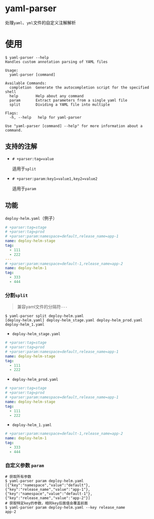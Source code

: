 # yaml-parser
处理`yaml`、`yml`文件的自定义注解解析

# 使用

```shell
$ yaml-parser --help
Handles custom annotation parsing of YAML files

Usage:
  yaml-parser [command]

Available Commands:
  completion  Generate the autocompletion script for the specified shell
  help        Help about any command
  param       Extract parameters from a single yaml file
  split       Dividing a YAML file into multiple

Flags:
  -h, --help   help for yaml-parser

Use "yaml-parser [command] --help" for more information about a command.

```

## 支持的注解
- `# +parser:tag=value`

  适用于`split`
- `# +parser:param:key1=value1,key2=value2`

  适用于`param`
## 功能
`deploy-helm.yaml`（例子）
```yaml
# +parser:tag=stage
# +parser:tag=prod
# +parser:param:namespace=default,release_name=app-1
name: deploy-helm-stage
tag:
  - 111
  - 222
---
# +parser:param:namespace=default-1,release_name=app-2
name: deploy-helm-1
tag:
  - 333
  - 444
```
### 分割`split`
> 兼容yaml文件的分隔符`---`
```shell
$ yaml-parser split deploy-helm.yaml
[deploy-helm.yaml] deploy-helm_stage.yaml deploy-helm_prod.yaml deploy-helm_1.yaml
```
- `deploy-helm_stage.yaml`
```yaml
# +parser:tag=stage
# +parser:tag=prod
# +parser:param:namespace=default,release_name=app-1
name: deploy-helm-stage
tag:
  - 111
  - 222
```
- `deploy-helm_prod.yaml`
```yaml
# +parser:tag=stage
# +parser:tag=prod
# +parser:param:namespace=default,release_name=app-1
name: deploy-helm-stage
tag:
  - 111
  - 222
```
- `deploy-helm_1.yaml`
```yaml
# +parser:param:namespace=default-1,release_name=app-2
name: deploy-helm-1
tag:
  - 333
  - 444
```

### 自定义参数 `param`
```shell
# 获取所有参数
$ yaml-parser param deploy-helm.yaml
[{"key":"namespace","value":"default"},{"key":"release_name","value":"app-1"},{"key":"namespace","value":"default-1"},{"key":"release_name","value":"app-2"}]
# 获取特定key的参数，相同key后面值会覆盖前面
$ yaml-parser param deploy-helm.yaml --key release_name
app-2
```